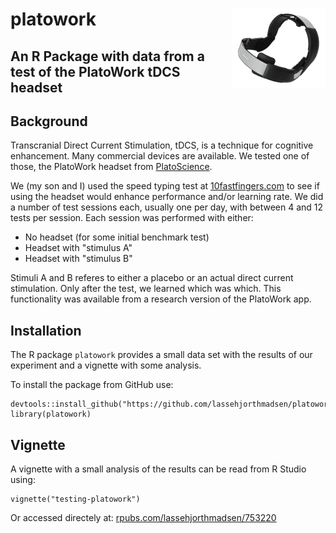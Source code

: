 
# platowork <img src="tools/logo.png" align="right"/>

## An R Package with data from a test of the PlatoWork tDCS headset

## Background

Transcranial Direct Current Stimulation, tDCS, is a technique for cognitive enhancement. Many commercial devices are available. We tested one of those, the PlatoWork headset from [PlatoScience](https://www.platoscience.com/).

We (my son and I) used the speed typing test at [10fastfingers.com](https://10fastfingers.com/) to see if using the headset would enhance performance and/or learning rate. We did a number of test sessions each, usually one per day, with between 4 and 12 tests per session. Each session was performed with either:

  - No headset (for some initial benchmark test)
  - Headset with "stimulus A" 
  - Headset with "stimulus B"

Stimuli A and B referes to either a placebo or an actual direct current stimulation. Only after the test, we learned which was which. This functionality was available from a research version of the PlatoWork app.    

## Installation    

The R package `platowork` provides a small data set with the results of our experiment and a vignette with some analysis. 

To install the package from GitHub use:

```
devtools::install_github("https://github.com/lassehjorthmadsen/platowork")
library(platowork)
```
## Vignette

A vignette with a small analysis of the results can be read from R Studio using:

```
vignette("testing-platowork")
```

Or accessed directely at: [rpubs.com/lassehjorthmadsen/753220](https://rpubs.com/lassehjorthmadsen/753220)
